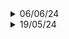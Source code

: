 <details><summary>06/06/24</summary><p>

- Redesigned the whole plugin so doesn't depends on Metamod API anymore
- Improved gonome fix code
- Improved hwgrunt fix code
- Improved satchel fix code
- Added trigger_effect to the list of possible gravity modifiers
- Improved many conditions for optimization
- Check for game version so we don't need to remove code when something is fixed in the game
- Check for global tripmine count and cap a max value in the json
---

</p></details>

<details><summary>19/05/24</summary><p>

Fixed elevator kill, pretty sure AFBase already does this but welp
- Full damage will be applied to the TOP player while 0 will be applied to the BOTTOM player and they will swap positions

---

</p></details>